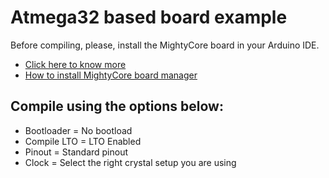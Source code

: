 # Atmega32 based board example   

Before compiling, please, install the MightyCore board in your Arduino IDE. 

  * [Click here to know more](https://github.com/MCUdude/MightyCore)
  * [How to install MightyCore board manager](https://github.com/MCUdude/MightyCore#how-to-install)

## Compile using the options below: 

* Bootloader = No bootload
* Compile LTO = LTO Enabled
* Pinout = Standard pinout
* Clock = Select the right crystal setup you are using